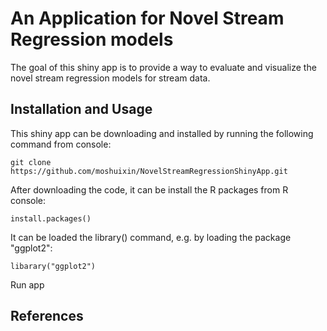 # An Application for Novel Stream Regression models 
The goal of this shiny app is to provide a way to evaluate and visualize the novel stream regression models for stream data.

Installation and Usage
--
This shiny app can be downloading and installed by running the following command from console:
```
git clone https://github.com/moshuixin/NovelStreamRegressionShinyApp.git
```
After downloading the code, it can be install the R packages from R console:
```
install.packages()
```
It can be loaded the library() command, e.g. by loading the package "ggplot2":
```
libarary("ggplot2")
```
Run app

References
--

